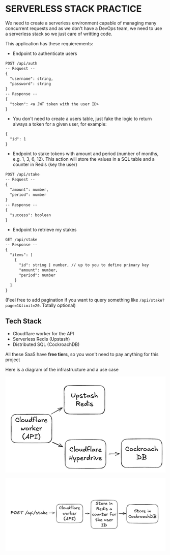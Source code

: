 # SERVERLESS STACK PRACTICE

We need to create a serverless environment capable of managing many concurrent requests and as we don't have a DevOps team, we need to use a serverless stack so we just care of writting code.

This application has these requierements:
- Endpoint to authenticate users
```
POST /api/auth
-- Request --
{
  "username": string,
  "password": string
}
-- Response --
{
  "token": <a JWT token with the user ID>
}
```
- You don't need to create a users table, just fake the logic to return always a token for a given user, for example:
```
{
  "id": 1
}
```
- Endpoint to stake tokens with amount and period (number of months, e.g. 1, 3, 6, 12). This action will store the values in a SQL table and a counter in Redis (key the user)
```
POST /api/stake
-- Request --
{
  "amount": number,
  "period": number
}
-- Response --
{
  "success": boolean
}
```
- Endpoint to retrieve my stakes
```
GET /api/stake
-- Response --
{
  "items": [
    {
      "id": string | number, // up to you to define primary key
      "amount": number,
      "period": number
    }
  ]
}
```
(Feel free to add pagination if you want to query something like `/api/stake?page=1&limit=20`. Totally optional)

## Tech Stack
- Cloudflare worker for the API
- Serverless Redis (Upstash)
- Distributed SQL (CockroachDB)

All these SaaS have **free tiers**, so you won't need to pay anything for this project

Here is a diagram of the infrastructure and a use case

![alt text](image.png)

![alt text](image-2.png)
